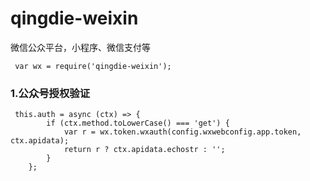 # qingdie-weixin
微信公众平台，小程序、微信支付等
```
 var wx = require('qingdie-weixin');
```
### 1.公众号授权验证
```
 this.auth = async (ctx) => {
        if (ctx.method.toLowerCase() === 'get') {
            var r = wx.token.wxauth(config.wxwebconfig.app.token, ctx.apidata);
            return r ? ctx.apidata.echostr : '';
        } 
    };
```


